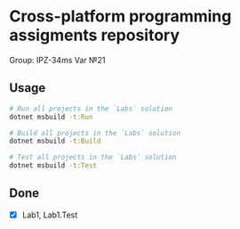 # Cross-platform programming assigments repository
Group: IPZ-34ms Var №21

## Usage
```sh
# Run all projects in the `Labs` solution
dotnet msbuild -t:Run

# Build all projects in the `Labs` solution
dotnet msbuild -t:Build

# Test all projects in the `Labs` solution
dotnet msbuild -t:Test

```

## Done
- [x] Lab1, Lab1.Test